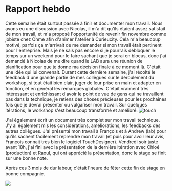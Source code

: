 # Rapport hebdo
Cette semaine était surtout passée à finir et documenter mon travail. 
Nous avons eu une discussion avec Nicolas, il m'a dit qu'ils étaient assez satisfait de mon travail, et m'a proposé l'opportunité de revenir fin novembre comme jobiste chez Ohme afin d'animer l'atelier à Curieucity. Cela m'a beaucoup motivé, parfois ça m'arrivait de me demander si mon travail était pertinent pour l'entreprise. Mais je ne sais pas encore si je pourrais débloquer le temps sur un weekend pour le faire sachant que je serai en blocus, donc j'ai demandé à Nicolas de me dire quand le LAB aura une réunion de planification pour que je donne ma décision finale à ce moment là. C'était une idée qui lui convenait. 
Durant cette dernière semaine, j'ai récolté le feedback d'une grande partie de mes collègues sur le déroulement du workshop, si tout était bien clair, juger de leur prise en main et adapter en fonction, et en général les remarques globales. C'était vraiment très intéressant et enrichissant d'avoir le point de vue de gens qui ne travaillent pas dans la technique, je retiens des choses précieuses pour les prochaines fois que je devrai présenter ou vulgariser mon travail. Sur quelques itérations, le workshop s'est beaucoup transformé et amélioré. 
![touch](touch.png)

J'ai également écrit un document très complet sur mon travail technique. J'y ai également mis les considérations, améliorations, les feedbacks des autres collègues.
J'ai présenté mon travail à François et à Andrew (lab) pour qu'ils sachent facilement reprendre mon travail (et puis pour avoir leur avis, François connait très bien le logiciel TouchDesigner).
Vendredi soir juste avant 18h, j'ai fini avec la présentation de la dernière itération avec Chloé (production) et Raoul, qui ont apprécié la présentation, donc le stage se finit sur une bonne note. 

Après ces 3 mois de dur labeur, c'était l'heure de fêter cette fin de stage en bonne compagnie. 

![](festi.png)